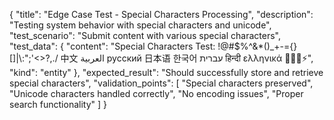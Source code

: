 {
  "title": "Edge Case Test - Special Characters Processing",
  "description": "Testing system behavior with special characters and unicode",
  "test_scenario": "Submit content with various special characters",
  "test_data": {
    "content": "Special Characters Test: !@#$%^&*()_+-={}[]|\\:\";\'<>?,./ 中文 العربية русский 日本语 한국어 עברית हिन्दी ελληνικά 🚀🔥💡⚡",
    "kind": "entity"
  },
  "expected_result": "Should successfully store and retrieve special characters",
  "validation_points": [
    "Special characters preserved",
    "Unicode characters handled correctly", 
    "No encoding issues",
    "Proper search functionality"
  ]
}